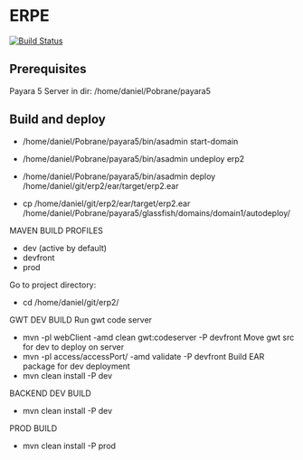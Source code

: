 ERPE
=====================

[![Build Status](https://travis-ci.org/masterdany88/erp2.svg?branch=master)](https://travis-ci.org/masterdany88/erp2) 

Prerequisites
-------------
Payara 5 Server in dir: /home/daniel/Pobrane/payara5

Build and deploy
-------------

 * /home/daniel/Pobrane/payara5/bin/asadmin start-domain
 * /home/daniel/Pobrane/payara5/bin/asadmin undeploy erp2
 * /home/daniel/Pobrane/payara5/bin/asadmin deploy /home/daniel/git/erp2/ear/target/erp2.ear 

 * cp /home/daniel/git/erp2/ear/target/erp2.ear /home/daniel/Pobrane/payara5/glassfish/domains/domain1/autodeploy/

MAVEN BUILD PROFILES
 * dev (active by default)
 * devfront
 * prod

Go to project directory:
 - cd /home/daniel/git/erp2/
 
GWT DEV BUILD
    Run gwt code server
 * mvn -pl webClient -amd clean gwt:codeserver -P devfront
    Move gwt src for dev to deploy on server
 * mvn -pl access/accessPort/ -amd validate -P devfront
    Build EAR package for dev deployment
 * mvn clean install -P dev

BACKEND DEV BUILD
 * mvn clean install -P dev

PROD BUILD
 * mvn clean install -P prod

